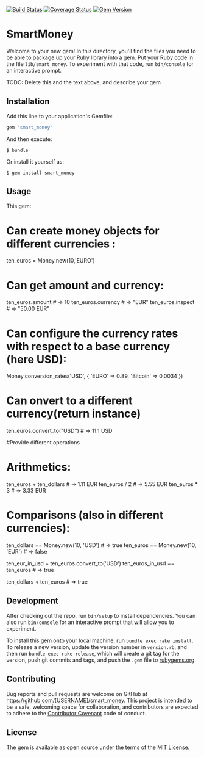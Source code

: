 [![Build Status](https://travis-ci.org/khrystynaklochko/smart_money.svg)](https://travis-ci.org/khrystynaklochko/smart_money)
[![Coverage Status](https://coveralls.io/repos/khrystynaklochko/smart_money/badge.svg?branch=master&service=github)](https://coveralls.io/github/khrystynaklochko/smart_money?branch=master)
[![Gem Version](https://badge.fury.io/rb/smart_money.svg)](https://badge.fury.io/rb/smart_money)
# SmartMoney

Welcome to your new gem! In this directory, you'll find the files you need to be able to package up your Ruby library into a gem. Put your Ruby code in the file `lib/smart_money`. To experiment with that code, run `bin/console` for an interactive prompt.

TODO: Delete this and the text above, and describe your gem

## Installation

Add this line to your application's Gemfile:

```ruby
gem 'smart_money'
```

And then execute:

    $ bundle

Or install it yourself as:

    $ gem install smart_money

## Usage
This gem:
# Can create money objects for different currencies :
ten_euros = Money.new(10,'EURO')


# Can get amount and currency:

ten_euros.amount   # => 10
ten_euros.currency # => "EUR"
ten_euros.inspect  # => "50.00 EUR"

# Can configure the currency rates with respect to a base currency (here USD):

Money.conversion_rates('USD', {
  'EURO'     => 0.89,
  'Bitcoin' => 0.0034
})
# Can onvert to a different currency(return instance)
ten_euros.convert_to("USD") # => 11.1 USD

#Provide different operations

# Arithmetics:

ten_euros + ten_dollars # => 1.11 EUR
ten_euros / 2              # => 5.55 EUR
ten_euros * 3         # => 3.33 EUR

# Comparisons (also in different currencies):

ten_dollars == Money.new(10, 'USD') # => true
ten_euros == Money.new(10, 'EUR') # => false

ten_eur_in_usd = ten_euros.convert_to('USD')
ten_euros_in_usd == ten_euros         # => true

ten_dollars < ten_euros              # => true

## Development

After checking out the repo, run `bin/setup` to install dependencies. You can also run `bin/console` for an interactive prompt that will allow you to experiment.

To install this gem onto your local machine, run `bundle exec rake install`. To release a new version, update the version number in `version.rb`, and then run `bundle exec rake release`, which will create a git tag for the version, push git commits and tags, and push the `.gem` file to [rubygems.org](https://rubygems.org).

## Contributing

Bug reports and pull requests are welcome on GitHub at https://github.com/[USERNAME]/smart_money. This project is intended to be a safe, welcoming space for collaboration, and contributors are expected to adhere to the [Contributor Covenant](http://contributor-covenant.org) code of conduct.


## License

The gem is available as open source under the terms of the [MIT License](http://opensource.org/licenses/MIT).

